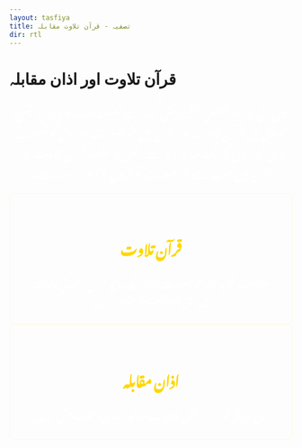```yaml
---
layout: tasfiya
title: تصفیہ - قرآن تلاوت مقابلہ
dir: rtl
---
```


<div class="islamic-decoration">
    <h1>قرآن تلاوت اور اذان مقابلہ</h1>
</div>

<p class="lead mb-5">
    ایس آئی او ابوالفضل انکلیو پیش کرتا ہے تصفیہ مقابلہ کا پہلا ایڈیشن، جو دہلی میں قرآن تلاوت اور اذان میں خوبصورت اور دل کو چھونے والی آوازوں کو ایک ساتھ لاتا ہے، جس کا مقصد قرآن تلاوت اور اذان میں سب سے خوبصورت آوازوں کو اعزاز دینا ہے۔
</p>

<div class="row justify-content-center mt-5">
    <div class="col-md-4 mb-4">
        <div class="feature-card">
            <i class="fas fa-book-quran fa-3x mb-3" style="color: #ffd700;"></i>
            <h3>قرآن تلاوت</h3>
            <p>مناسب تجوید اور خوبصورت آواز کے ساتھ قرآن پاک کی تلاوت میں اپنی صلاحیت کا مظاہرہ کریں</p>
        </div>
    </div>
    <div class="col-md-4 mb-4">
        <div class="feature-card">
            <i class="fas fa-mosque fa-3x mb-3" style="color: #ffd700;"></i>
            <h3>اذان مقابلہ</h3>
            <p>اپنی سریلی آواز اور مکمل تلفظ کے ساتھ نماز کی دعوت پیش کریں</p>
        </div>
    </div>
</div>

<style>
/* Typography for Urdu text */
[dir="rtl"] {
    font-family: 'Mehr Nastaleeq', 'Jameel Noori Nastaleeq', 'Noto Nastaliq Urdu', 'Nafees Nastaleeq', 'Noto Naskh Arabic', sans-serif;
    line-height: 1.8;
}

[dir="rtl"] h1,
[dir="rtl"] h2,
[dir="rtl"] h3,
[dir="rtl"] h4,
[dir="rtl"] h5,
[dir="rtl"] h6 {
    font-family: 'Mehr Nastaleeq', 'Jameel Noori Nastaleeq', 'Noto Nastaliq Urdu', 'Nafees Nastaleeq', 'Noto Naskh Arabic', sans-serif;
    line-height: 1.8;
}

[dir="rtl"] p,
[dir="rtl"] div,
[dir="rtl"] span,
[dir="rtl"] li,
[dir="rtl"] button {
    font-family: 'Mehr Nastaleeq', 'Jameel Noori Nastaleeq', 'Noto Nastaliq Urdu', 'Nafees Nastaleeq', 'Noto Naskh Arabic', sans-serif;
    line-height: 1.8;
}

/* Font loading */
@font-face {
    font-family: 'Mehr Nastaleeq';
    src: local('Mehr Nastaleeq');
    font-display: swap;
}

@font-face {
    font-family: 'Jameel Noori Nastaleeq';
    src: local('Jameel Noori Nastaleeq');
    font-display: swap;
}

@font-face {
    font-family: 'Noto Nastaliq Urdu';
    src: local('Noto Nastaliq Urdu');
    font-display: swap;
}

@font-face {
    font-family: 'Nafees Nastaleeq';
    src: local('Nafees Nastaleeq');
    font-display: swap;
}

.lead {
    font-size: 1.25rem;
    font-weight: 300;
    line-height: 1.8;
    text-align: center;
    color: rgba(255, 255, 255, 0.9);
    font-family: 'Mehr Nastaleeq', 'Jameel Noori Nastaleeq', 'Noto Nastaliq Urdu', 'Nafees Nastaleeq', 'Noto Naskh Arabic', sans-serif;
}

.feature-card {
    background: rgba(255, 255, 255, 0.02);
    border-radius: 8px;
    padding: 2rem;
    transition: background 0.3s ease;
    border: 1px solid rgba(255, 215, 0, 0.1);
}

.feature-card:hover {
    background: rgba(255, 215, 0, 0.05);
}

.feature-card h3 {
    color: #ffd700;
    font-size: 1.5rem;
    margin-bottom: 1rem;
    text-align: center;
    font-family: 'Mehr Nastaleeq', 'Jameel Noori Nastaleeq', 'Noto Nastaliq Urdu', 'Nafees Nastaleeq', 'Noto Naskh Arabic', sans-serif;
}

.feature-card p {
    color: rgba(255, 255, 255, 0.9);
    margin-bottom: 0;
    text-align: center;
    line-height: 1.6;
    font-size: 1.1rem;
    font-family: 'Mehr Nastaleeq', 'Jameel Noori Nastaleeq', 'Noto Nastaliq Urdu', 'Nafees Nastaleeq', 'Noto Naskh Arabic', sans-serif;
}
</style> 